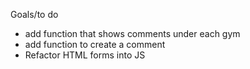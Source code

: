 Goals/to do
- add function that shows comments under each gym
- add function to create a comment
- Refactor HTML forms into JS